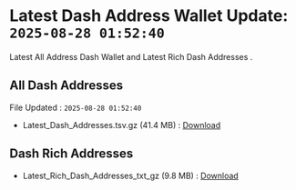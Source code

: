 # Latest Dash Address Wallet Update: `2025-08-28 01:52:40`

Latest All Address Dash Wallet and Latest Rich Dash Addresses .

## All Dash Addresses

File Updated : `2025-08-28 01:52:40`

- Latest_Dash_Addresses.tsv.gz (41.4 MB) : [Download](https://github.com/Pymmdrza/Rich-Address-Wallet/releases/tag/Dash)

## Dash Rich Addresses

- Latest_Rich_Dash_Addresses_txt_gz (9.8 MB) : [Download](https://github.com/Pymmdrza/Rich-Address-Wallet/releases/tag/Dash)
